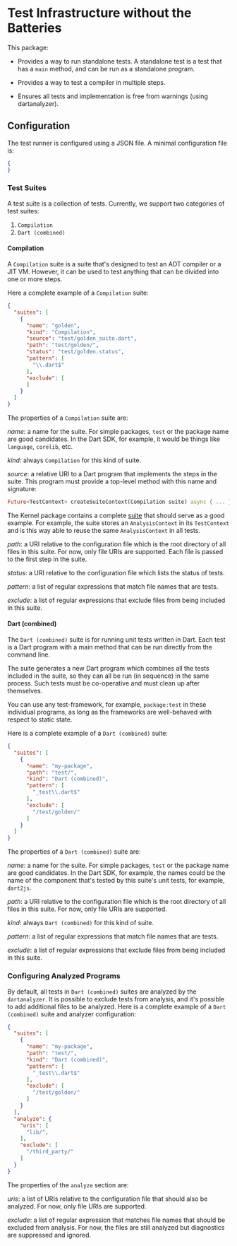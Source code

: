 <!--
Copyright (c) 2016, the Dart project authors.  Please see the AUTHORS file
for details. All rights reserved. Use of this source code is governed by a
BSD-style license that can be found in the LICENSE file.
-->
# Test Infrastructure without the Batteries

This package:

  * Provides a way to run standalone tests. A standalone test is a test that has a `main` method, and can be run as a standalone program.

  * Provides a way to test a compiler in multiple steps.

  * Ensures all tests and implementation is free from warnings (using dartanalyzer).

## Configuration

The test runner is configured using a JSON file. A minimal configuration file is:

```json
{
}
```
### Test Suites

A test suite is a collection of tests. Currently, we support two categories of test suites:

  1. `Compilation`
  2. `Dart (combined)`

#### Compilation

A `Compilation` suite is a suite that's designed to test an AOT compiler or a JIT VM. However, it can be used to test anything that can be divided into one or more steps.

Here a complete example of a `Compilation` suite:

```json
{
  "suites": [
    {
      "name": "golden",
      "kind": "Compilation",
      "source": "test/golden_suite.dart",
      "path": "test/golden/",
      "status": "test/golden.status",
      "pattern": [
        "\\.dart$"
      ],
      "exclude": [
      ]
    }
  ]
}
```

The properties of a `Compilation` suite are:

*name*: a name for the suite. For simple packages, `test` or the package name are good candidates. In the Dart SDK, for example, it would be things like `language`, `corelib`, etc.

*kind*: always `Compilation` for this kind of suite.

*source*: a relative URI to a Dart program that implements the steps in the suite. This program must provide a top-level method with this name and
 signature:

```dart
Future<TestContext> createSuiteContext(Compilation suite) async { ... }
```

The Kernel package contains a complete [suite](https://github.com/dart-lang/kernel/blob/closure_conversion/test/closures/suite.dart) that should serve as a good example. For example, the suite stores an `AnalysisContext` in its `TestContext` and is this way able to reuse the same `AnalysisContext` in all tests.

*path*: a URI relative to the configuration file which is the root directory of all files in this suite. For now, only file URIs are supported. Each file is passed to the first step in the suite.

*status*: a URI relative to the configuration file which lists the status of tests.

*pattern*: a list of regular expressions that match file names that are tests.

*exclude*: a list of regular expressions that exclude files from being included in this suite.

#### Dart (combined)

The `Dart (combined)` suite is for running unit tests written in Dart. Each test is a Dart program with a main method that can be run directly from the command line.

The suite generates a new Dart program which combines all the tests included in the suite, so they can all be run (in sequence) in the same process. Such tests must be co-operative and must clean up after themselves.

You can use any test-framework, for example, `package:test` in these individual programs, as long as the frameworks are well-behaved with respect to static state.

Here is a complete example of a `Dart (combined)` suite:

```json
{
  "suites": [
    {
      "name": "my-package",
      "path": "test/",
      "kind": "Dart (combined)",
      "pattern": [
        "_test\\.dart$"
      ],
      "exclude": [
        "/test/golden/"
      ]
    }
  ]
}
```

The properties of a `Dart (combined)` suite are:

*name*: a name for the suite. For simple packages, `test` or the package name are good candidates. In the Dart SDK, for example, the names could be the name of the component that's tested by this suite's unit tests, for example, `dart2js`.

*path*: a URI relative to the configuration file which is the root directory of all files in this suite. For now, only file URIs are supported.

*kind*: always `Dart (combined)` for this kind of suite.

*pattern*: a list of regular expressions that match file names that are tests.

*exclude*: a list of regular expressions that exclude files from being included in this suite.

### Configuring Analyzed Programs

By default, all tests in `Dart (combined)` suites are analyzed by the `dartanalyzer`. It is possible to exclude tests from analysis, and it's possible to add additional files to be analyzed. Here is a complete example of a `Dart (combined)` suite and analyzer configuration:

```json
{
  "suites": [
    {
      "name": "my-package",
      "path": "test/",
      "kind": "Dart (combined)",
      "pattern": [
        "_test\\.dart$"
      ],
      "exclude": [
        "/test/golden/"
      ]
    }
  ],
  "analyze": {
    "uris": [
      "lib/",
    ],
    "exclude": [
      "/third_party/"
    ]
  }
}
```

The properties of the `analyze` section are:

*uris*: a list of URIs relative to the configuration file that should also be analyzed. For now, only file URIs are supported.

*exclude*: a list of regular expression that matches file names that should be excluded from analysis. For now, the files are still analyzed but diagnostics are suppressed and ignored.
